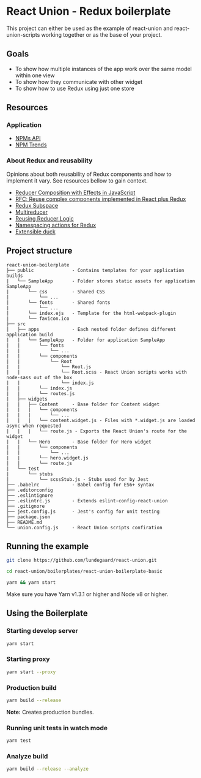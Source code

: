 # React Union - Redux boilerplate

This project can either be used as the example of react-union and react-union-scripts working together or as the base of your project.

## Goals
* To show how multiple instances of the app work over the same model within one view
* To show how they communicate with other widget
* To show how to use Redux using just one store

## Resources

### Application

* [NPMs API](https://api-docs.npms.io/)
* [NPM Trends](http://www.npmtrends.com/)

### About Redux and reusability

Opinions about both reusability of Redux components and how to implement it vary.
See resources bellow to gain context.

* [Reducer Composition with Effects in JavaScript](https://github.com/reactjs/redux/issues/1528)
* [RFC: Reuse complex components implemented in React plus Redux](https://github.com/reactjs/react-redux/issues/278)
* [Redux Subspace](https://github.com/ioof-holdings/redux-subspace)
* [Multireducer](https://github.com/erikras/multireducer/)
* [Reusing Reducer Logic](https://github.com/reactjs/redux/blob/master/docs/recipes/reducers/ReusingReducerLogic.md)
* [Namespacing actions for Redux](https://kickstarter.engineering/namespacing-actions-for-redux-d9b55a88b1b1)
* [Extensible duck](https://github.com/investtools/extensible-duck)

## Project structure

```
react-union-boilerplate
├── public 				- Contains templates for your application builds
|	└── SampleApp		- Folder stores static assets for application SampleApp
|		└── css			- Shared CSS
|			└── ...
|		└── fonts		- Shared fonts
|			└── ...
|		└── index.ejs 	- Template for the html-webpack-plugin
|		└── favicon.ico
├── src
|	├── apps			- Each nested folder defines different application build
|	|	└── SampleApp	- Folder for application SampleApp
|	|		└── fonts
|	|			└── ...
|	|		└── components
|	|			└── Root
|	|				└── Root.js
|	|				└── Root.scss - React Union scripts works with node-sass out of the box
|	|				└── index.js
|	|		└── index.js
|	|		└── routes.js
|	├── widgets
|	|	├── Content 	- Base folder for Content widget
|	|	|	└── components
|	|	|		└── ...
|	|	|	└── content.widget.js - Files with *.widget.js are loaded async when requested
|	|	|	└── route.js - Exports the React Union's route for the widget
|	|	└── Hero		- Base folder for Hero widget
|	|		└── components
|	|			└── ...
|	|		└── hero.widget.js
|	|		└── route.js
|	└──	test
|		└──	stubs
|			└──	scssStub.js - Stubs used for by Jest
├── .babelrc 			- Babel config for ES6+ syntax
├── .editorconfig
├── .eslintignore
├── .eslintrc.js 		- Extends eslint-config-react-union
├── .gitignore
├── jest.config.js 		- Jest's config for unit testing
├── package.json
├── README.md
└── union.config.js 	- React Union scripts confiration
```

## Running the example

```sh
git clone https://github.com/lundegaard/react-union.git

cd react-union/boilerplates/react-union-boilerplate-basic

yarn && yarn start
```

Make sure you have Yarn v1.3.1 or higher and Node v8 or higher.

## Using the Boilerplate

### Starting develop server

```sh
yarn start
```

### Starting proxy

```sh
yarn start --proxy
```

### Production build

```sh
yarn build --release
```

**Note:** Creates production bundles.

### Running unit tests in watch mode

```sh
yarn test
```

### Analyze build

```sh
yarn build --release --analyze
```
